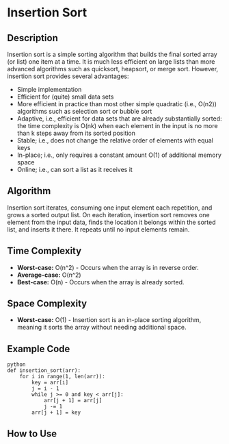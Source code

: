 # Insertion Sort

## Description

Insertion sort is a simple sorting algorithm that builds the final sorted array (or list) one item at a time. It is much less efficient on large lists than more advanced algorithms such as quicksort, heapsort, or merge sort. However, insertion sort provides several advantages:

*   Simple implementation
*   Efficient for (quite) small data sets
*   More efficient in practice than most other simple quadratic (i.e., O(n2)) algorithms such as selection sort or bubble sort
*   Adaptive, i.e., efficient for data sets that are already substantially sorted: the time complexity is O(nk) when each element in the input is no more than k steps away from its sorted position
*   Stable; i.e., does not change the relative order of elements with equal keys
*   In-place; i.e., only requires a constant amount O(1) of additional memory space
*   Online; i.e., can sort a list as it receives it

## Algorithm

Insertion sort iterates, consuming one input element each repetition, and grows a sorted output list. On each iteration, insertion sort removes one element from the input data, finds the location it belongs within the sorted list, and inserts it there. It repeats until no input elements remain.

## Time Complexity

*   **Worst-case:** O(n^2) - Occurs when the array is in reverse order.
*   **Average-case:** O(n^2)
*   **Best-case:** O(n) - Occurs when the array is already sorted.

## Space Complexity

*   **Worst-case:** O(1) - Insertion sort is an in-place sorting algorithm, meaning it sorts the array without needing additional space.

## Example Code
```
python
def insertion_sort(arr):
    for i in range(1, len(arr)):
        key = arr[i]
        j = i - 1
        while j >= 0 and key < arr[j]:
            arr[j + 1] = arr[j]
            j -= 1
        arr[j + 1] = key
```
## How to Use